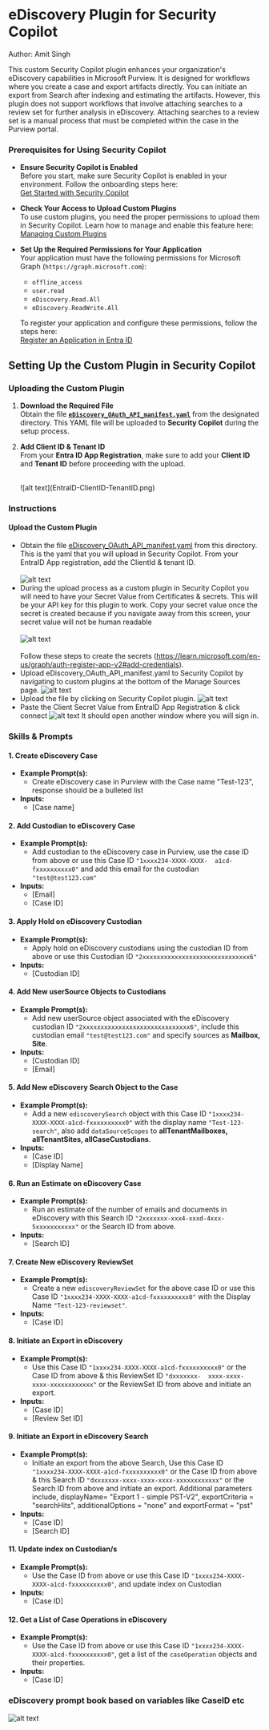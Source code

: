 # eDiscovery Plugin for Security Copilot
Author: Amit Singh

This custom Security Copilot plugin enhances your organization's eDiscovery capabilities in Microsoft Purview. It is designed for workflows where you create a case and export artifacts directly. You can initiate an export from Search after indexing and estimating the artifacts. However, this plugin does not support workflows that involve attaching searches to a review set for further analysis in eDiscovery. Attaching searches to a review set is a manual process that must be completed within the case in the Purview portal.

### Prerequisites for Using Security Copilot

- **Ensure Security Copilot is Enabled**  
  Before you start, make sure Security Copilot is enabled in your environment. Follow the onboarding steps here:  
  [Get Started with Security Copilot](https://learn.microsoft.com/en-us/security-copilot/get-started-security-copilot#onboarding-to-microsoft-security-copilot)

- **Check Your Access to Upload Custom Plugins**  
  To use custom plugins, you need the proper permissions to upload them in Security Copilot. Learn how to manage and enable this feature here:  
  [Managing Custom Plugins](https://learn.microsoft.com/en-us/security-copilot/manage-plugins?tabs=securitycopilotplugin#managing-custom-plugins)

- **Set Up the Required Permissions for Your Application**  
  Your application must have the following permissions for Microsoft Graph (`https://graph.microsoft.com`):  
  - `offline_access`  
  - `user.read`  
  - `eDiscovery.Read.All`  
  - `eDiscovery.ReadWrite.All`  

  To register your application and configure these permissions, follow the steps here:  
  [Register an Application in Entra ID](https://learn.microsoft.com/en-us/graph/auth-register-app-v2#register-an-application)

## Setting Up the Custom Plugin in Security Copilot

### Uploading the Custom Plugin  

1. **Download the Required File**  
   Obtain the file **[`eDiscovery_OAuth_API_manifest.yaml`](https://github.com/samitks77/Copilot-For-Security/blob/main/Plugins/Community%20Based%20Plugins/Purview/eDiscovery/eDiscovery_OAuth_API_manifest.yaml)** from the designated directory. This YAML file will be uploaded to **Security Copilot** during the setup process.

2. **Add Client ID & Tenant ID**  
   From your **Entra ID App Registration**, make sure to add your **Client ID** and **Tenant ID** before proceeding with the 
   upload.  

   <br>  
   ![alt text](EntraID-ClientID-TenantID.png)  
   <br>


### Instructions
#### Upload the Custom Plugin

* Obtain the file [eDiscovery_OAuth_API_manifest.yaml](https://github.com/samitks77/Copilot-For-Security/blob/main/Plugins/Community%20Based%20Plugins/Purview/eDiscovery/eDiscovery_OAuth_API_manifest.yaml) from this directory. This is the yaml that you will upload in Security Copilot. From your EntraID App registration, add the ClientId & tenant ID.<br><br>![alt text](EntraID-ClientID-TenantID.png)
* During the upload process as a custom plugin in Security Copilot you will need to have your Secret Value from Certificates & secrets. This will be your API key for this plugin to work. Copy your secret value once the secret is created because if you navigate away from this screen, your secret value will not be human readable <br><br> ![alt text](EntraID-SecretValue.png) <br><br> Follow these steps to create the secrets (https://learn.microsoft.com/en-us/graph/auth-register-app-v2#add-credentials).
* Upload eDiscovery_OAuth_API_manifest.yaml to Security Copilot by navigating to custom plugins at the bottom of the Manage Sources page. ![alt text](CfS-add-plugin.png)
* Upload the file by clicking on Security Copilot plugin. ![alt text](CfS-add-plugin-part2.png)
* Paste the Client Secret Value from EntraID App Registration & click connect ![alt text](CfS-Secret.png) It should open another window where you will sign in. 

### Skills & Prompts

#### 1. Create eDiscovery Case  
   - **Example Prompt(s):**  
     - Create eDiscovery case in Purview with the Case name "Test-123", response should be a bulleted list  
   - **Inputs:**  
     - [Case name]  

#### 2. Add Custodian to eDiscovery Case  
   - **Example Prompt(s):**  
     - Add custodian to the eDiscovery case in Purview, use the case ID from above or use this Case ID `"1xxxx234-XXXX-XXXX- 
       a1cd-fxxxxxxxxxx0"` and add this email for the custodian `"test@test123.com"`  
   - **Inputs:**  
     - [Email]  
     - [Case ID]  

#### 3. Apply Hold on eDiscovery Custodian  
   - **Example Prompt(s):**  
     - Apply hold on eDiscovery custodians using the custodian ID from above or use this Custodian ID 
       `"2xxxxxxxxxxxxxxxxxxxxxxxxxxxxxx6"`  
   - **Inputs:**  
     - [Custodian ID]  

#### 4. Add New userSource Objects to Custodians  
   - **Example Prompt(s):**  
     - Add new userSource object associated with the eDiscovery custodian ID `"2xxxxxxxxxxxxxxxxxxxxxxxxxxxxxx6"`, include this custodian email `"test@test123.com"` and specify sources as **Mailbox, Site**.  
   - **Inputs:**  
     - [Custodian ID]  
     - [Email]  

#### 5. Add New eDiscovery Search Object to the Case  
   - **Example Prompt(s):**  
     - Add a new `ediscoverySearch` object with this Case ID `"1xxxx234-XXXX-XXXX-a1cd-fxxxxxxxxxx0"` with the display name 
       `"Test-123-search"`, also add `dataSourceScopes` to **allTenantMailboxes, allTenantSites, allCaseCustodians**.  
   - **Inputs:**  
     - [Case ID]  
     - [Display Name]  

#### 6. Run an Estimate on eDiscovery Case  
   - **Example Prompt(s):**  
     - Run an estimate of the number of emails and documents in eDiscovery with this Search ID `"2xxxxxxx-xxx4-xxxd-4xxx- 
       5xxxxxxxxxxx"` or the Search ID from above.  
   - **Inputs:**  
     - [Search ID]  

#### 7. Create New eDiscovery ReviewSet  
   - **Example Prompt(s):**  
     - Create a new `ediscoveryReviewSet` for the above case ID or use this Case ID `"1xxxx234-XXXX-XXXX-a1cd-fxxxxxxxxxx0"` 
       with the Display Name `"Test-123-reviewset"`.  
   - **Inputs:**  
     - [Case ID]  

#### 8. Initiate an Export in eDiscovery  
   - **Example Prompt(s):**  
     - Use this Case ID `"1xxxx234-XXXX-XXXX-a1cd-fxxxxxxxxxx0"` or the Case ID from above & this ReviewSet ID `"dxxxxxxx- 
       xxxx-xxxx-xxxx-xxxxxxxxxxxx"` or the ReviewSet ID from above and initiate an export.  
   - **Inputs:**  
     - [Case ID]  
     - [Review Set ID]

#### 9. Initiate an Export in eDiscovery Search 
   - **Example Prompt(s):**  
     - Initiate an export from the above Search, Use this Case ID `"1xxxx234-XXXX-XXXX-a1cd-fxxxxxxxxxx0"` or the Case ID from 
       above & this Search ID `"dxxxxxxx-xxxx-xxxx-xxxx-xxxxxxxxxxxx"` or the Search ID from above and initiate an export. 
       Additional parameters include, displayName= "Export 1 - simple PST-V2", exportCriteria = "searchHits", additionalOptions 
       = "none" and exportFormat = "pst"  
   - **Inputs:**  
     - [Case ID]  
     - [Search ID]
     
#### 11. Update index on Custodian/s  
   - **Example Prompt(s):**  
     - Use the Case ID from above or use this Case ID `"1xxxx234-XXXX-XXXX-a1cd-fxxxxxxxxxx0"`, and update index on Custodian
   - **Inputs:**  
     - [Case ID]  

#### 12. Get a List of Case Operations in eDiscovery  
   - **Example Prompt(s):**  
     - Use the Case ID from above or use this Case ID `"1xxxx234-XXXX-XXXX-a1cd-fxxxxxxxxxx0"`, get a list of the 
       `caseOperation` objects and their properties.  
   - **Inputs:**  
     - [Case ID]  


### eDiscovery prompt book based on variables like CaseID etc
![alt text](CfS-Prompt-Sample.png)




